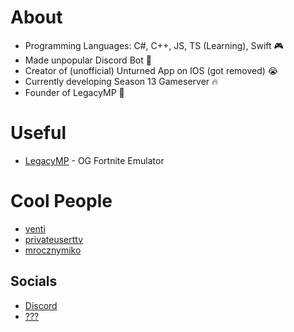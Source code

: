 
# About

- Programming Languages: C#, C++, JS, TS (Learning), Swift 🎮
- Made unpopular Discord Bot 🤖
- Creator of (unofficial) Unturned App on IOS (got removed) 😭
- Currently developing Season 13 Gameserver 🔥
- Founder of LegacyMP 👑

# Useful

- [LegacyMP](https://discord.gg/legacymp) - OG Fortnite Emulator

# Cool People

- [venti](https://discord.com/users/1269310184451211264)
- [privateuserttv](https://discord.com/users/917699408374677504)
- [mrocznymiko](https://discord.com/users/566245007661596672)

## Socials 

- [Discord](https://discord.com/users/1211351621951299658)
- [???](https://e-z.bio/onlyfans)
